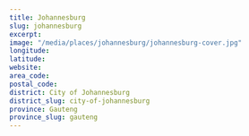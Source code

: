 ```yaml
---
title: Johannesburg
slug: johannesburg
excerpt: 
image: "/media/places/johannesburg/johannesburg-cover.jpg"
longitude: 
latitude: 
website: 
area_code: 
postal_code: 
district: City of Johannesburg
district_slug: city-of-johannesburg
province: Gauteng
province_slug: gauteng
---
```

